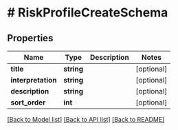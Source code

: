 # # RiskProfileCreateSchema

## Properties

Name | Type | Description | Notes
------------ | ------------- | ------------- | -------------
**title** | **string** |  | [optional]
**interpretation** | **string** |  | [optional]
**description** | **string** |  | [optional]
**sort_order** | **int** |  | [optional]

[[Back to Model list]](../../README.md#models) [[Back to API list]](../../README.md#endpoints) [[Back to README]](../../README.md)

